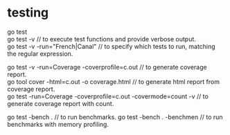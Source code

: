 # testing

go test  
go test -v // to execute test functions and provide verbose output.  
go test -v -run="French|Canal"  // to specify which tests to run, matching the regular expression.  

go test -v -run=Coverage -coverprofile=c.out // to generate coverage report.  
go tool cover -html=c.out -o coverage.html // to generate html report from coverage report.  
go test -run=Coverage -coverprofile=c.out -covermode=count -v // to generate coverage report with count.

go test -bench . // to run benchmarks.
go test -bench . -benchmen // to run benchmarks with memory profiling.

